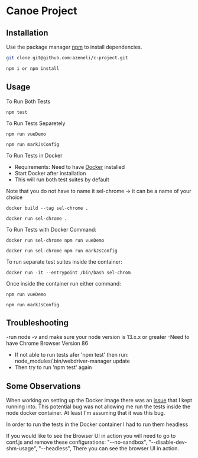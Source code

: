 # Canoe Project

## Installation

Use the package manager [npm](https://www.npmjs.com/) to install dependencies.

```bash
git clone git@github.com:azeneli/c-project.git
```

```bash
npm i or npm install
```

## Usage

To Run Both Tests 
```
npm test   
```
To Run Tests Separetely

```
npm run vueDemo   
```

```
npm run markJsConfig   
```

To Run Tests in Docker

- Requirements: Need to have [Docker](https://www.docker.com/products/docker-desktop) installed
- Start Docker after installation
- This will run both test suites by default

Note that you do not have to name it sel-chrome -> it can be a name of your choice

```
docker build --tag sel-chrome .   
```

```
docker run sel-chrome .   
```

To Run Tests with Docker Command:

```
docker run sel-chrome npm run vueDemo  
```

```
docker run sel-chrome npm run markJsConfig  
```

To run separate test suites inside the container:

```
docker run -it --entrypoint /bin/bash sel-chrom
```
Once inside the container run either command: 

```
npm run vueDemo

```
```
npm run markJsConfig   
```

## Troubleshooting
-run node -v and make sure your node version is 13.x.x or greater
-Need to have Chrome Browser Version 86

- If not able to run tests afer 'npm test' then run: node_modules/.bin/webdriver-manager update
- Then try to run 'npm test' again

## Some Observations

When working on setting up the Docker image there was an [issue](https://bugs.chromium.org/p/chromedriver/issues/detail?id=2473#c6) that I kept running into. This potential bug was not allowing me run the tests inside the node docker container. At least I'm assuming that it was this bug.

In order to run the tests in the Docker container I had to run them headless

If you would like to see the Browser UI in action you will need to go to conf.js and remove these configurations: 
				"--no-sandbox",
                "--disable-dev-shm-usage",
                "--headless",
There you can see the browser UI in action. 


